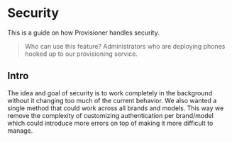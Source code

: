 # Security

This is a guide on how Provisioner handles security.

> Who can use this feature?
> Administrators who are deploying phones hooked up to our provisioning service.

## Intro

The idea and goal of security is to work completely in the background without it changing too much of the current behavior. We also wanted a single method that could work across all brands and models. This way we remove the complexity of customizing authentication per brand/model which could introduce more errors on top of making it more difficult to manage.

